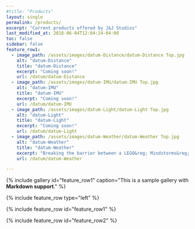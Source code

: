 ```yaml
---
#title: "Products"
layout: single
permalink: /products/
excerpt: "Current products offered by J&J Studios"
last_modified_at: 2018-06-04T12:04:24-04:00
toc: false
sidebar: false
feature_row1:
  - image_path: /assets/images/datum-Distance/datum-Distance Top.jpg
    alt: "datum-Distance"
    title: "datum-Distance"
    excerpt: "Coming soon!"
    url: /datum/datum-Distance
  - image_path: /assets/images/datum-IMU/datum-IMU Top.jpg
    alt: "datum-IMU"
    title: "datum-IMU"
    excerpt: "Coming soon!"
    url: /datum/datum-IMU
  - image_path: /assets/images/datum-Light/datum-Light Top.jpg
    alt: "datum-Light"
    title: "datum-Light"
    excerpt: "Coming soon!"
    url: /datum/datum-Light
  - image_path: /assets/images/datum-Weather/datum-Weather Top.jpg
    alt: "datum-Weather"
    title: "datum-Weather"
    excerpt: "Breaking the barrier between a LEGO&reg; Mindstorms&reg; sensor and a breakout board."              
    url: /datum/datum-Weather

---
```


{% include gallery id="feature_row1" caption="This is a sample gallery with **Markdown support**." %}

{% include feature_row type="left" %}

{% include feature_row id="feature_row1" %}

{% include feature_row id="feature_row2" %}


